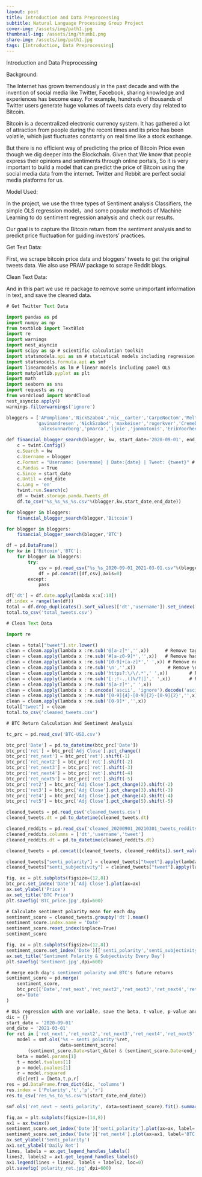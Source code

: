 ```yaml
---
layout: post
title: Introduction and Data Preprocessing
subtitle: Natural Language Processing Group Project
cover-img: /assets/img/path1.jpg
thumbnail-img: /assets/img/thumb1.png
share-img: /assets/img/path1.jpg
tags: [Introduction, Data Preprocessing]
---
```


Introduction and Data Preprocessing

Background:

The Internet has grown tremendously in the past decade and with the invention of social media like Twitter, Facebook,  sharing knowledge and experiences has become easy. For example, hundreds of thousands of Twitter users generate huge volumes of tweets data every day related to Bitcoin. 

Bitcoin is a decentralized electronic currency system. It has gathered a lot of attraction from people during the recent times and its price has been volatile, which just fluctuates constantly on real time like a stock exchange. 

But there is no efficient way of predicting the price of Bitcoin Price even though we dig deeper into the Blockchain. Given that We know that people express their opinions and sentiments through online portals, So it is very important to build a model that can predict the price of Bitcoin using the social media data from the internet. Twitter and Rebbit are perfect social media platforms for us.

Model Used:

In the project, we use the three types of Sentiment analysis Classifiers, the simple OLS regression model，and some popular methods of Machine Learning to do sentiment regression analysis and check our results.

Our goal is to capture the Bitcoin return from the sentiment analysis and to predict price  fluctuation for guiding investors’ practices.

Get Text Data:

First, we scrape bitcoin price data and bloggers’ tweets to get the original tweets data. We also use PRAW package to scrape Reddit blogs.

Clean Text Data:

And in this part we use re package to remove some unimportant information in text, and save the cleaned data.

```javascript
# Get Twitter Text Data

import pandas as pd
import numpy as np
from textblob import TextBlob 
import re
import warnings
import nest_asyncio
import scipy as sp # scientific calculation toolkit
import statsmodels.api as sm # statistical models including regression
import statsmodels.formula.api as smf
import linearmodels as lm # linear models including panel OLS
import matplotlib.pyplot as plt
import math
import seaborn as sns
import requests as rq
from wordcloud import WordCloud
nest_asyncio.apply()
warnings.filterwarnings('ignore')

bloggers = ['APompliano','NickSzabo4','nic__carter','CarpeNoctom','Melt_Dem','100trillionUSD','MessariCrypto','TuurDemeester',
           'gavinandresen','NickSzabo4','maxkeiser','rogerkver','CremeDelaCrypto',
            'alexsunnarborg','pmarca','ljxie','jonmatonis','ErikVoorhees']

def financial_blogger_search(blogger, kw, start_date='2020-09-01', end_date='2021-03-01'):
    c = twint.Config()
    c.Search = kw
    c.Username = blogger
    c.Format = "Username: {username} | Date:{date} | Tweet: {tweet}" # Custom output format
    c.Pandas = True
    c.Since = start_date
    c.Until = end_date
    c.Lang = 'en'
    twint.run.Search(c)
    df = twint.storage.panda.Tweets_df
    df.to_csv("%s_%s_%s_%s.csv"%(blogger,kw,start_date,end_date))

for blogger in bloggers:
    financial_blogger_search(blogger,'Bitcoin')

for blogger in bloggers:
    financial_blogger_search(blogger,'BTC')

df = pd.DataFrame()
for kw in ['Bitcoin','BTC']:
    for blogger in bloggers:
        try:
            csv = pd.read_csv("%s_%s_2020-09-01_2021-03-01.csv"%(blogger,kw),index_col=0)[['date','username','tweet']]
            df = pd.concat([df,csv],axis=0)
        except:
            pass

df['dt'] = df.date.apply(lambda x:x[:10])
df.index = range(len(df))
total = df.drop_duplicates().sort_values(['dt','username']).set_index(['dt'])
total.to_csv('total_tweets.csv')

```

```javascript
# Clean Text Data

import re

clean = total["tweet"].str.lower()
clean = clean.apply(lambda x :re.sub('@[a-z]*','',x))      # Remove tags
clean = clean.apply(lambda x :re.sub('#[a-z0-9]*','',x))   # Remove hash tags
clean = clean.apply(lambda x :re.sub('[0-9]+[a-z]*',' ',x)) # Remove numnbers and associated text. Like : 1st, 2nd, nth....
clean = clean.apply(lambda x :re.sub('\n','',x))            # Remove \n\t
clean = clean.apply(lambda x :re.sub('https?:\/\/.*',' ',x))        # Remove URLs
clean = clean.apply(lambda x :re.sub('[:;!-.,()%/?|]',' ',x))       # Remove Special characters
clean = clean.apply(lambda x :re.sub('$[a-z]*',' ',x))                        # Remove tickers and strings have $abc pattern
clean = clean.apply(lambda x : x.encode('ascii', 'ignore').decode('ascii'))   # Remove emojis
clean = clean.apply(lambda x :re.sub('[0-9]{4}-[0-9]{2}-[0-9]{2}','',x))      # Remove date
clean = clean.apply(lambda x :re.sub('[0-9]*','',x))
total["tweet"] = clean
total.to_csv('cleaned_tweets.csv')

```

```javascript
# BTC Return Calculation And Sentiment Analysis

tc_prc = pd.read_csv('BTC-USD.csv')

btc_prc['Date'] = pd.to_datetime(btc_prc['Date'])
btc_prc['ret'] = btc_prc['Adj Close'].pct_change()
btc_prc['ret_next'] = btc_prc['ret'].shift(-1)
btc_prc['ret_next2'] = btc_prc['ret'].shift(-2)
btc_prc['ret_next3'] = btc_prc['ret'].shift(-3)
btc_prc['ret_next4'] = btc_prc['ret'].shift(-4)
btc_prc['ret_next5'] = btc_prc['ret'].shift(-5)
btc_prc['ret2'] = btc_prc['Adj Close'].pct_change(2).shift(-2)
btc_prc['ret3'] = btc_prc['Adj Close'].pct_change(3).shift(-3)
btc_prc['ret4'] = btc_prc['Adj Close'].pct_change(4).shift(-4)
btc_prc['ret5'] = btc_prc['Adj Close'].pct_change(5).shift(-5)

cleaned_tweets = pd.read_csv('cleaned_tweets.csv')
cleaned_tweets.dt = pd.to_datetime(cleaned_tweets.dt)

cleaned_reddits = pd.read_csv('cleaned_20200901_20210301_tweets_reddits.csv')
cleaned_reddits.columns = ['dt','username','tweet']
cleaned_reddits.dt = pd.to_datetime(cleaned_reddits.dt)

cleaned_tweets = pd.concat([cleaned_tweets, cleaned_reddits]).sort_values('dt')

cleaned_tweets["senti_polarity"] = cleaned_tweets["tweet"].apply(lambda x: TextBlob(x).sentiment.polarity)
cleaned_tweets["senti_subjectivity"] = cleaned_tweets["tweet"].apply(lambda x: TextBlob(x).sentiment.subjectivity)

fig, ax = plt.subplots(figsize=(12,8))
btc_prc.set_index('Date')['Adj Close'].plot(ax=ax)
ax.set_ylabel('Price')
ax.set_title('BTC Price')
plt.savefig('BTC_price.jpg',dpi=600)

# Calculate sentiment polarity mean for each day
sentiment_score = cleaned_tweets.groupby('dt').mean()
sentiment_score.index.name = 'Date'
sentiment_score.reset_index(inplace=True)
sentiment_score

fig, ax = plt.subplots(figsize=(12,8))
sentiment_score.set_index('Date')[['senti_polarity','senti_subjectivity']].plot(ax=ax)
ax.set_title('Sentiment Polarity & Subjectivity Every Day')
plt.savefig('Sentiment.jpg',dpi=600)

# merge each day's sentiment polarity and BTC's future returns
sentiment_score = pd.merge(
    sentiment_score,
    btc_prc[['Date','ret_next','ret_next2','ret_next3','ret_next4','ret_next5','ret2','ret3','ret4','ret5']],
    on='Date'
)

# OLS regression with one variable, save the beta, t-value, p-value and r-squared
dic = {}
start_date = '2020-09-01'
end_date = '2021-03-01'
for ret in ['ret_next','ret_next2','ret_next3','ret_next4','ret_next5','ret2','ret3','ret4','ret5']:
    model = smf.ols('%s ~ senti_polarity'%ret, 
                    data=sentiment_score[
        (sentiment_score.Date>start_date) & (sentiment_score.Date<end_date)]).fit()
    beta = model.params[1]
    t = model.tvalues[1]
    p = model.pvalues[1]
    r = model.rsquared
    dic[ret] = [beta,t,p,r]
res = pd.DataFrame.from_dict(dic, 'columns')
res.index = ['Polarity','t','p','r']
res.to_csv('res_%s_to_%s.csv'%(start_date,end_date))

smf.ols('ret_next ~ senti_polarity', data=sentiment_score).fit().summary()

fig,ax = plt.subplots(figsize=(14,8))
ax1 = ax.twinx()
sentiment_score.set_index('Date')['senti_polarity'].plot(ax=ax, label='Senti_polarity(Left)',color='r')
sentiment_score.set_index('Date')['ret_next4'].plot(ax=ax1, label='BTC Daily Return 4 Days Later(Right)',color='b')
ax.set_ylabel('Senti_polarity')
ax1.set_ylabel('Daily Ret')
lines, labels = ax.get_legend_handles_labels()
lines2, labels2 = ax1.get_legend_handles_labels()
ax1.legend(lines + lines2, labels + labels2, loc=0)
plt.savefig('polarity_ret.jpg',dpi=600)
```
